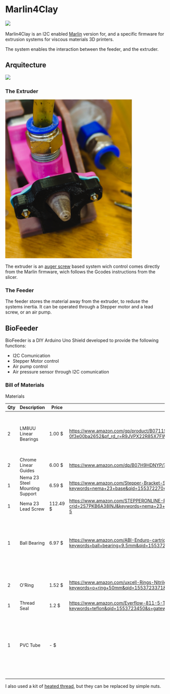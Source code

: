 # Marlin4Clay

<img src="Images/print.png"  width="400" >

Marlin4Clay is an I2C enabled [Marlin](https://github.com/MarlinFirmware/Marlin) version for, and a specific firmware for extrusion systems for viscous materials 3D printers.

The system enables the interaction between the feeder, and the extruder. 

## Arquitecture

<img src="images/arquitecture.JPG"  width="400" >

### The Extruder
<img src="images/extruder.jpg"  width="400" >

The extruder is an [auger screw](http://unfoldfab.blogspot.com/2012/08/road-to-better-paste-extrusion-episode.html) based system wich control comes directly from the Marlin firmware, wich follows the Gcodes instructions from the slicer. 

### The Feeder

The feeder stores the material away from the extruder, to reduse the systems inertia. It can be operated through a Stepper motor and a lead screw, or an air pump. 

## BioFeeder

BioFeeder is a DIY Arduino Uno Shield developed to provide the following functions: 

- I2C Comunication
- Stepper Motor control
- Air pump control
- Air pressure sensor through I2C comunication

### Bill of Materials

 Materials

| Qty |  Description    |  Price  |           Link           | Notes  |
|-----|-----------------|---------|--------------------------|--------|
| 2   | LM8UU Linear Bearings    |  1.00 $| https://www.amazon.com/gp/product/B0711SNV4N?pf_rd_p=1581d9f4-062f-453c-b69e-0f3e00ba2652&pf_rd_r=R9JVPX22R85X7FW7D5QV   |    Order many, as those packages are more convinient than the unit price.    |
| 2   | Chrome Linear Guides    |  6.00 $| https://www.amazon.com/dp/B07H9HDNYP/?coliid=I3FH7XXY9FZOZL&colid=IKZOWO2NXR68&psc=0&ref_=lv_ov_lig_dp_it   |        |
| 1   | Nema 23 Steel Mounting Support  |  6.59 $| https://www.amazon.com/Stepper-Bracket-Support-Mounting-Engraving/dp/B075L92Y6B/ref=sr_1_1?keywords=nema+23+base&qid=1553722704&s=gateway&sr=8-1  |        |
| 1   | Nema 23 Lead Screw   |  112.49 $| https://www.amazon.com/STEPPERONLINE-Precision-Actuator-External-1-5875mm/dp/B07PTZ8JN4/ref=sr_1_5?crid=2S7PKB6A38INJ&keywords=nema+23+lead+screw&qid=1553722758&s=gateway&sprefix=nema23+lead%2Caps%2C135&sr=8-5   |        |
| 1   | Ball Bearing  |  6.97 $| https://www.amazon.com/ABI-Enduro-cartridge-bearing-9-5x22-2x7/dp/B001GSKOB0/ref=sr_1_18?keywords=ball+bearing+9.5mm&qid=1553723200&s=gateway&sr=8-18   | This one is expensive, but you just need it to fit your lead screw from the motor.        |
| 2   | O'Ring  |  1.52 $| https://www.amazon.com/uxcell-Rings-Nitrile-Rubber-Diameter/dp/B07HRRTRP9/ref=sr_1_13?keywords=o+ring+50mm&qid=1553723371&s=gateway&sr=8-13   |     I used a 50mm diam with a 3mm thickness   |
| 1   | Thread Seal |  1.2 $| https://www.amazon.com/Everflow-811-5-Thread-Plumbers-White/dp/B00538ITFW/ref=sr_1_2?keywords=teflon&qid=1553723450&s=gateway&sr=8-2   |        |
| 1   | PVC Tube |  - $| |     You can find it easily in a Home Depot store. I used an 52mm inner diam and 61 mm outer diam.   |

I also used a kit of [heated thread](https://www.amazon.com/DYWISHKEY-Knurled-Threaded-Embedment-Assortment/dp/B07MWBJB67/ref=sr_1_1?crid=3L2FCJJJOUFU8&keywords=thread+heat+set&qid=1553723758&s=gateway&sprefix=thread%2Caps%2C142&sr=8-1-spell), but they can be replaced by simple nuts.
